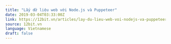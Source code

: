 ```yaml
---
title: "Lấy dữ liệu web với Node.js và Puppeteer"
date: 2019-03-04T03:33:00Z
link: https://12bit.vn/articles/lay-du-lieu-web-voi-nodejs-va-puppeteer/
source: 12bit.vn
language: Vietnamese
draft: false
---
```

